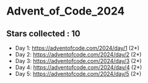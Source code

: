 # Advent_of_Code_2024
## Stars collected : 10
* Day 1: https://adventofcode.com/2024/day/1 (2*)
* Day 2: https://adventofcode.com/2024/day/2 (2*)
* Day 3: https://adventofcode.com/2024/day/3 (2*)
* Day 4: https://adventofcode.com/2024/day/4 (2*)
* Day 5: https://adventofcode.com/2024/day/5 (2*)
